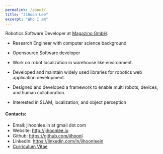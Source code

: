 ```yaml
---
permalink: /about/
title: "Jihoon Lee"
excerpt: "Who I am"
---
```


Robotics Software Developer at [Magazino GmbH](https://www.magazino.eu/).

* Research Engineer with computer science background
* Opensource Software developer


* Work on robot localization in warehouse like environment.
* Developed and maintain widely used libraries for robotics web application
  development.
* Designed and developed a framework to enable multi robots, devices, and human
  collaboration.

* Interested in SLAM, localization, and object perception

#### Contacts:

* Email: jihoonlee.in at gmail dot com
* Website: http://jihoonlee.io
* Github: https://github.com/jihoonl
* LinkedIn: https://linkedin.com/in/jihoonleein
* [Curriculum Vitae](/assets/files/cv_latest.pdf)

